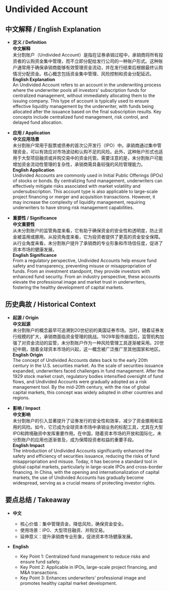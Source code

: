 # Undivided Account

## 中文解释 / English Explanation

* **定义 / Definition**  
  **中文解释**  
  未分割账户（Undivided Account）是指在证券承销过程中，承销商将所有投资者的认购资金集中管理，而不立即分配给发行公司的一种账户形式。这种账户通常用于确保承销商能够有效管理资金流动，并在发行结束后根据最终认购情况分配资金。核心概念包括资金集中管理、风险控制和资金分配延迟。  
  **English Explanation**  
  An Undivided Account refers to an account in the underwriting process where the underwriter pools all investors' subscription funds for centralized management, without immediately allocating them to the issuing company. This type of account is typically used to ensure effective liquidity management by the underwriter, with funds being allocated after the issuance based on the final subscription results. Key concepts include centralized fund management, risk control, and delayed fund allocation.

* **应用 / Application**  
  **中文应用场景**  
  未分割账户常用于股票或债券的首次公开发行（IPO）中。承销商通过集中管理资金，可以有效应对市场波动和认购不足的风险。此外，这种账户形式也适用于大型项目融资或并购交易中的资金托管。需要注意的是，未分割账户可能增加资金流动性管理的复杂性，承销商需具备较强的风险管理能力。  
  **English Application**  
  Undivided Accounts are commonly used in Initial Public Offerings (IPOs) of stocks or bonds. By centralizing fund management, underwriters can effectively mitigate risks associated with market volatility and undersubscription. This account type is also applicable to large-scale project financing or merger and acquisition transactions. However, it may increase the complexity of liquidity management, requiring underwriters to have strong risk management capabilities.

* **重要性 / Significance**  
  **中文重要性**  
  从未分割账户的监管角度来看，它有助于确保资金的安全性和透明度，防止资金被滥用或挪用。从投资角度来看，它为投资者提供了更高的资金安全保障。从行业角度来看，未分割账户提升了承销商的专业形象和市场信任度，促进了资本市场的健康发展。  
  **English Significance**  
  From a regulatory perspective, Undivided Accounts help ensure fund safety and transparency, preventing misuse or misappropriation of funds. From an investment standpoint, they provide investors with enhanced fund security. From an industry perspective, these accounts elevate the professional image and market trust in underwriters, fostering the healthy development of capital markets.

## 历史典故 / Historical Context

* **起源 / Origin**  
  **中文起源**  
  未分割账户的概念最早可追溯到20世纪初的美国证券市场。当时，随着证券发行规模的扩大，承销商面临资金管理的挑战。1929年股市崩盘后，监管机构加强了对资金流动的监管，未分割账户作为一种风险管理工具逐渐被采用。20世纪中期，随着全球资本市场的兴起，这一概念被广泛推广至其他国家和地区。  
  **English Origin**  
  The concept of Undivided Accounts dates back to the early 20th century in the U.S. securities market. As the scale of securities issuance expanded, underwriters faced challenges in fund management. After the 1929 stock market crash, regulatory bodies intensified oversight of fund flows, and Undivided Accounts were gradually adopted as a risk management tool. By the mid-20th century, with the rise of global capital markets, this concept was widely adopted in other countries and regions.

* **影响 / Impact**  
  **中文影响**  
  未分割账户的引入显著提升了证券发行的安全性和效率，减少了资金挪用和滥用的风险。如今，它已成为全球资本市场中承销业务的标配工具，尤其在大型IPO和跨境融资中发挥重要作用。在中国，随着资本市场的开放和国际化，未分割账户的应用也逐渐普及，成为保障投资者权益的重要手段。  
  **English Impact**  
  The introduction of Undivided Accounts significantly enhanced the safety and efficiency of securities issuance, reducing the risks of fund misappropriation and misuse. Today, it has become a standard tool in global capital markets, particularly in large-scale IPOs and cross-border financing. In China, with the opening and internationalization of capital markets, the use of Undivided Accounts has gradually become widespread, serving as a crucial means of protecting investor rights.

## 要点总结 / Takeaway

* **中文**  
  - 核心价值：集中管理资金，降低风险，确保资金安全。  
  - 使用场景：IPO、大型项目融资、并购交易。  
  - 延伸意义：提升承销商专业形象，促进资本市场健康发展。  

* **English**  
  - Key Point 1: Centralized fund management to reduce risks and ensure fund safety.  
  - Key Point 2: Applicable in IPOs, large-scale project financing, and M&A transactions.  
  - Key Point 3: Enhances underwriters' professional image and promotes healthy capital market development.